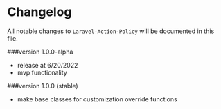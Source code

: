 # Changelog

All notable changes to `Laravel-Action-Policy` will be documented in this file.

###version 1.0.0-alpha
* release at 6/20/2022
* mvp functionality

###version 1.0.0 (stable)
* make base classes for customization override functions
